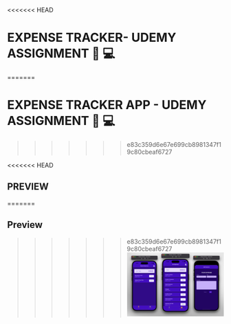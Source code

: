 
<<<<<<< HEAD
# EXPENSE TRACKER- UDEMY ASSIGNMENT  🚀 💻
=======
# EXPENSE TRACKER APP - UDEMY ASSIGNMENT  🚀 💻
>>>>>>> e83c359d6e67e699cb8981347f19c80cbeaf6727





 

<<<<<<< HEAD
##  PREVIEW
=======
##  Preview 
>>>>>>> e83c359d6e67e699cb8981347f19c80cbeaf6727
![App Screenshot](./screenshots/Overview.png)



